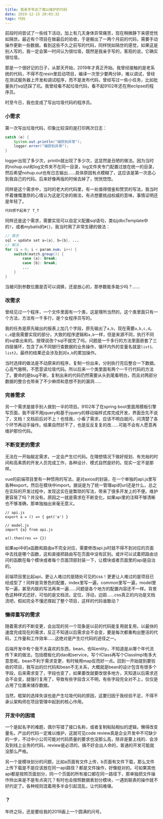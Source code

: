 ```yaml
---
title: 我亲手写出了难以维护的代码
date: 2019-12-15 20:03:32
tags: 代码
---
```


前段时间尝试了一些线下活动，加上有几天身体异常痛苦，现在稍微静下来感觉恍如隔世。最近有个项目在做最后的验收，于是搬出了一两个月前的代码，需要手动操作更新一些数据。看到这些不久之前写的代码，同样恍如隔世的感觉，如果这是别人写的，我一定会第一时间认为很垃圾，既然是我亲手写的，客观的说，它确实很垃圾。

那是一个很好记的日子，从那天开始，2019年才真正开始。我曾经接触的是老系统的代码，不得不在resin里启动项目，编译一次至少要两分钟，难以调试，曾经在测试服务器上开发和调试程序，而不是发布代码，曾经写过一些小任务，比如批量执行sql还踩了坑。我曾经看不起垃圾代码，看不起9102年还在用eclipse的程序员。

时至今日，我也变成了写出垃圾代码的程序员。

### 小需求

第一次写出垃圾代码，印象比较深的是打印两次日志：

```java
catch (e) {
    System.out.println("捕获到异常");
    logger.error("捕获到异常");
}
```

logger出现了多少次，println就出现了多少次，这显然是丑陋的做法。因为当时的nohup.out和log文件夹不在同一目录，log文件夹专门配置过放在统一的目录，然后希望nohup.out也有日志输出……具体原因有点模糊了，这应该是第一次恶心到我自己的代码。后来好像再版的时候去掉了，恍恍惚惚。

同样是这个需求中，当时的老大的代码里，有一处值得借鉴和赞赏的写法，我当时怀着慷慨激昂的心情认为这是冗余的做法，有点想要挑战权威的意味，事情证明还是年轻了。

```java
代码想不起来了 T_T
```

同样还是这个需求，需要实现可以自定义配置sql语句，类似jdbcTemplate中的`?`，或者mybatis的`#{}`，我当时用了非常生硬的做法：

```java
// 需求
sql = update set a={a}, b={b}, ...
// 解决
for (i = 0; i < param.num; i++) {
    switch(match.group()) {
    	case {a}: break;
    	case {b}: break;
    	...
    }
}
```

当被问到参数位置是否可以调换，还是放心的，那参数能多能少吗？……

### 改需求

曾经见过一个程序，一个文件里面有一个类，这是理所当然的，这个类里面只有一个方法，方法有一千多行，是个女程序员写的。

我的任务是原先输出的报表上加几个字段，原先输出了`a,b`，现在需要`a,b,c,d`。`c,d`是我需要实现的部分，大致的程序逻辑和`a,b`一样，但是来源不同，执行不同的sql查出来的。按理说改个sql不就完了吗，问题是一千多行的方法里面嵌套了三四层循环，包含了从不同银行查数据的业务操作，循环内外的变量名就是`list1、list2`，最终的结果还会涉及到对`a,b`的累加操作。

当时选择的做法是不动原来的程序，复制一份出来，分别执行完后整合一下数据。心高气傲啊，不愿意读垃圾代码。所以后来一个类里面有两个一千行代码的方法了。要命的是bug不断，复制出来的代码仍然需要从头到尾看明白，而且对两部分数据的整合也带来了不少麻烦和意想不到的漏洞……

### 完善需求

另一个需求是接手别人做到一半的项目。9102年了在spring boot里面用模板引擎写页面，我不得不用jquery和基于jquery的移动端样式库完成开发，界面丑先不说了，文档！文档前后对不上！也怪我，小看了需求，应该不明白就问，问清楚了各个环节再动手操作。结果自然好不了，也是反反复复的改……可能不会有人愿意再维护那份代码。

### 不断变更的需求

无法在一开始敲定需求，一定会产生烂代码。在理想情况下做好规划、有充裕的时间和高素质的开发人员完成工作，各种设计、模式自然是好的。现实一定不是那样。

vue的前端项目里有一种惯用的写法，是对axios的封装，在一个单独的api.js里写各种export，然后在模块中import。据说是为了统一管理api的url还是什么，总之在实际的开发过程中，发现这实在是繁琐的写法，带来了很多开发上的不便。维护更容易了吗？并没有。原因之一就是需求在不断变化，如果api里的注释不够清晰也不够准确，那单独抽出来毫无意义。

```
// api.js
export a = () => { get('a') }

// model.js
import {a} from api.js

a().then(res => {})
```

如果api中的a函数和路由a不完全对应，需要修改api.js时就不得不到对应的页面中去找是哪个函数，这和直接把路由写在页面中没有区别。或许可以试着把路由访问的函数在每个模块或者每个页面顶部封装一下，让模块或者页面里的api是自治的。

前端项目里比起api，更让人难过的是随处可见的css！更更让人难过的是项目已经成型了！同样是背景色的配置，index里写一遍，common里写一遍，model里写一遍，甚至内联的写法再来一遍……问题是各个地方的配置内容还不一样。背景色这种样式还好，可怕的是文档流，定位，浮动，边距……css真正的内功是文档流吧，假如完全不懂还撑起了整个项目，这样的代码谁敢动？

### 懒得重写的需求

随着需求的不断变更，会出现的另一个现象是以前的代码能复用就复用，以最快的速度完成现在的需求，反正不知道以后需求会不会变，要是每次都重构出整洁的代码，工作量和工作效率……这绝对是产生烂代码的途径之一。

后端开发中有个我不太喜欢的东西，bean，也叫entity，不知道是从哪个年代流传下来的做法，包括模板化的dao和service，写个IClass再写个ClassImpl有多大意思呢。bean不利于需求变更，有时候用map反而好一点。回到一开始提到要验收的项目，我写出的烂代码和bean不无关系，大概就是bean的设计包含有很多个字段，后来需求变了，字段也变了，如果要改就要改很多地方，天知道以后需求还会不会变，就强行复用了，导致有些字段含义不明，有些字段完全对不上，仅仅是占用了位置来储存数据。

当然，框架的选择失误也是产生垃圾代码的原因，这要归因于我经验不足，不得不承认架构师在项目管理中起到的核心作用。

### 开发中的困境

一个是起名字的难题，偶尔写错了接口名称，或者复制粘贴相似的逻辑，懒得改变量名，产出的代码一定难以维护，这就可见code review真是企业开发中不可缺少的一步，不过中小公司可能对代码质量的要求也没那么高，除非是要上线的、会涉及到线上业务的代码，review是必须的，搞不好会出人命的，普通的开发可能就没那么严格。

另一个是模块划分的问题，比如a页面有文件上传，b页面有文件下载，那么文件上传下载是不是应该放在同一api路径？都是文件操作，好像挺对的。可如果其他api都是按照页面划分，同一个页面的所有接口都在同一路径下，那单独把文件操作拎出来是不是有点突兀？有时也会按照数据表划分模块，一遇到联表的操作就不好约定了。各种规则混着用多半会引起混乱，让代码难堪。

### ？

年终之际，还是要给我的2019画上一个圆满的问号。







